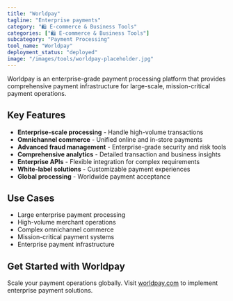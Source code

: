 ```yaml
---
title: "Worldpay"
tagline: "Enterprise payments"
category: "🛍️ E-commerce & Business Tools"
categories: ["🛍️ E-commerce & Business Tools"]
subcategory: "Payment Processing"
tool_name: "Worldpay"
deployment_status: "deployed"
image: "/images/tools/worldpay-placeholder.jpg"
---
```

Worldpay is an enterprise-grade payment processing platform that provides comprehensive payment infrastructure for large-scale, mission-critical payment operations.

## Key Features

- **Enterprise-scale processing** - Handle high-volume transactions
- **Omnichannel commerce** - Unified online and in-store payments
- **Advanced fraud management** - Enterprise-grade security and risk tools
- **Comprehensive analytics** - Detailed transaction and business insights
- **Enterprise APIs** - Flexible integration for complex requirements
- **White-label solutions** - Customizable payment experiences
- **Global processing** - Worldwide payment acceptance

## Use Cases

- Large enterprise payment processing
- High-volume merchant operations
- Complex omnichannel commerce
- Mission-critical payment systems
- Enterprise payment infrastructure

## Get Started with Worldpay

Scale your payment operations globally. Visit [worldpay.com](https://www.worldpay.com) to implement enterprise payment solutions.